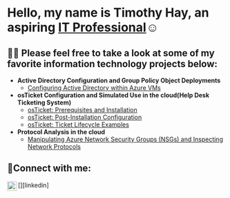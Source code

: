<h1>Hello, my name is Timothy Hay, an aspiring <a href="https://www.linkedin.com/in/cybersecuritim/">IT Professional</a>☺</h1>

<h2>👨‍💻 Please feel free to take a look at some of my favorite information technology projects below:</h2>

- <b>Active Directory Configuration and Group Policy Object Deployments</b>
  - [Configuring Active Directory within Azure VMs](https://github.com/joshmadakorcc/configure-ad)
- <b>osTicket Configuration and Simulated Use in the cloud(Help Desk Ticketing System)</b>
  - [osTicket: Prerequisites and Installation](https://github.com/joshmadakorcc/osticket-prereqs)
  - [osTicket: Post-Installation Configuration](https://github.com/joshmadakorcc/post-install-config)
  - [osTicket: Ticket Lifecycle Examples](https://github.com/joshmadakorcc/ticket-lifecycle)
- <b>Protocol Analysis in the cloud</b>
  - [Manipulating Azure Network Security Groups (NSGs) and Inspecting Network Protocols](https://github.com/joshmadakorcc/azure-network-protocols)

<h2>🤳Connect with me:</h2>
[<img align="left" alt="Josh | LinkedIn" width="22px" src="https://cdn.jsdelivr.net/npm/simple-icons@v3/icons/linkedin.svg" />][linkedin]
